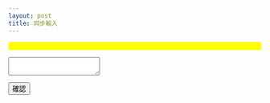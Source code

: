 ```yaml
---
layout: post
title: 同步輸入
---
```

<!DOCTYPE html>
<html>
<head>
<style>
.content{
        background:yellow;
        outline:none;}
.line{
     float:left;
     clear:both;
     background:blue;
}
    
</style>

<script  src='https://code.jquery.com/jquery-2.x-git.min.js'></script>
<script>
$('document').ready(function(){


var tx= $('#p')
var con=$('.content')

var div = new RegExp("<div>","g");
var div2 = new RegExp("</div>","g");
var br = new RegExp('<br>','g')
var o =new RegExp('&lt;','g')
var ya=new RegExp('&gt;','g')
var text7=new RegExp('&amp;','g')

$.fn.keyrun=function(e){



tx.val(con.html().replace(div,'\n').replace(div2,'').replace(br,'').replace(ya,">").replace(o,"<").replace(text7,'&'))   
       


}

con.keyup(function(e){

$.fn.keyrun(e)

})

con.keypress(function(e){

$.fn.keyrun(e)

})

con.keydown(function(e){

$.fn.keyrun(e)

})
})
</script>
</head>
<body>

<pre class="content" contenteditable="true">
</pre> 
<textarea id='p' ></textarea><br>
<button id='btn'>確認</button>
</body>
</html>
